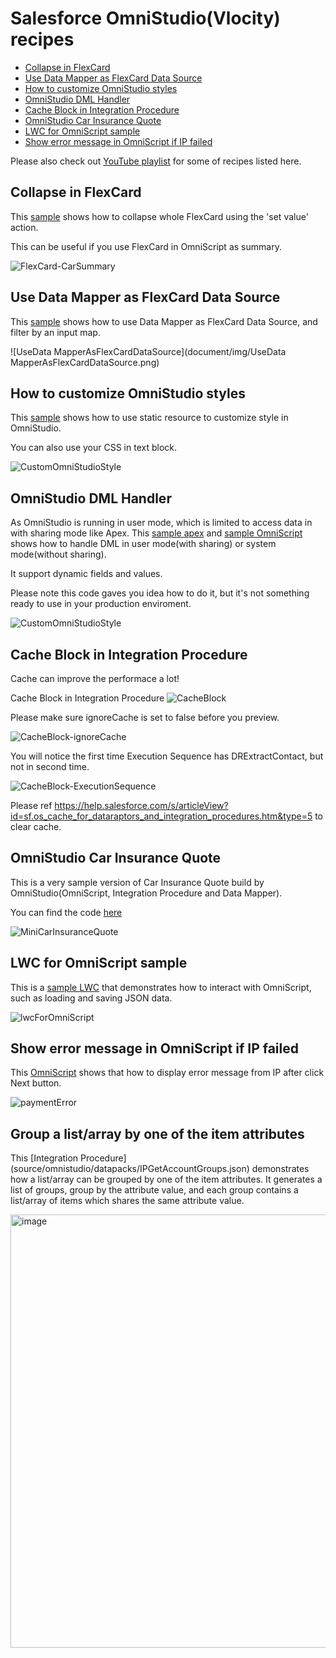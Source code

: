 # Salesforce OmniStudio(Vlocity) recipes

-   [Collapse in FlexCard](#collapse-in-flexcard)
-   [Use Data Mapper as FlexCard Data Source](#use-data-mapper-as-flexcard-data-source)
-   [How to customize OmniStudio styles](#how-to-customize-omnistudio-styles)
-   [OmniStudio DML Handler](#omnistudio-dml-handler)
-   [Cache Block in Integration Procedure](#cache-block-in-integration-procedure)
-   [OmniStudio Car Insurance Quote](#omnistudio-car-insurance-quote)
-   [LWC for OmniScript sample ](#lwc-for-omniscript-sample)
-   [Show error message in OmniScript if IP failed](#show-error-message-in-omniscript-if-ip-failed)

Please also check out [YouTube playlist](https://www.youtube.com/playlist?list=PL_7QTUl9lWwCE2_t-HGSKiaBBgbDdrLys) for some of recipes listed here.

## Collapse in FlexCard

This [sample](source/omnistudio/main/default/omniUiCard/CarSummary_ApexForcePtyLtd_1.ouc-meta.xml) shows how to collapse whole FlexCard using the 'set value' action.

This can be useful if you use FlexCard in OmniScript as summary.

![FlexCard-CarSummary](document/img/FlexCard-CarSummary.png)

## Use Data Mapper as FlexCard Data Source

This [sample](source/omnistudio/main/default/omniUiCard/DRAsDataSource_ApexForcePtyLtd_1.ouc-meta.xml) shows how to use Data Mapper as FlexCard Data Source, and filter by an input map.

![UseData MapperAsFlexCardDataSource](document/img/UseData MapperAsFlexCardDataSource.png)

## How to customize OmniStudio styles

This [sample](source/omnistudio/main/default/omniScripts/ApexForcePtyLtd_CarInsuranceQuote_English_2.os-meta.xml) shows how to use static resource to customize style in OmniStudio.

You can also use your CSS in text block.

![CustomOmniStudioStyle](document/img/CustomOmniStudioStyle.png)

## OmniStudio DML Handler

As OmniStudio is running in user mode, which is limited to access data in with sharing mode like Apex. This [sample apex](source/omnistudio/classes/OmniStudioDmlHandler.cls) and [sample OmniScript](source/omnistudio/main/default/omniScripts/ApexForcePtyLtd_CarInsuranceQuote_English_2.os-meta.xml) shows how to handle DML in user mode(with sharing) or system mode(without sharing).

It support dynamic fields and values.

Please note this code gaves you idea how to do it, but it's not something ready to use in your production enviroment.

![CustomOmniStudioStyle](document/img/OmniStudioDmlHandler.png)

## Cache Block in Integration Procedure

Cache can improve the performace a lot!

Cache Block in Integration Procedure
![CacheBlock](document/img/CacheBlock.png)

Please make sure ignoreCache is set to false before you preview.

![CacheBlock-ignoreCache](document/img/CacheBlock-ignoreCache.png)

You will notice the first time Execution Sequence has DRExtractContact, but not in second time.

![CacheBlock-ExecutionSequence](document/img/CacheBlock-ExecutionSequence.png)

Please ref https://help.salesforce.com/s/articleView?id=sf.os_cache_for_dataraptors_and_integration_procedures.htm&type=5 to clear cache.

## OmniStudio Car Insurance Quote

This is a very sample version of Car Insurance Quote build by OmniStudio(OmniScript, Integration Procedure and Data Mapper).

You can find the code [here](source/omnistudio/main/default/omniScripts/ApexForcePtyLtd_CarInsuranceQuote_English_5.os-meta.xml)

![MiniCarInsuranceQuote](document/img/MiniCarInsuranceQuote.png)

## LWC for OmniScript sample

This is a [sample LWC](source/omnistudio/main/default/lwc/omniUpperCaseText/omniUpperCaseText.js) that demonstrates how to interact with OmniScript, such as loading and saving JSON data.

![lwcForOmniScript](document/img/lwcForOmniScript.png)

## Show error message in OmniScript if IP failed

This [OmniScript](source/omnistudio/main/default/omniScripts/ApexForcePtyLtd_CarInsurancePayment_English_1.os-meta.xml) shows that how to display error message from IP after click Next button.

![paymentError](document/img/paymentError.png)

## Group a list/array by one of the item attributes
This [Integration Procedure] (source/omnistudio/datapacks/IPGetAccountGroups.json) demonstrates how a list/array can be grouped by one of the item attributes. 
It generates a list of groups, group by the attribute value, and each group contains a list/array of items which shares the same attribute value.

<img width="693" alt="image" src="https://github.com/jasong327/omnistudio-recipes/assets/6101374/996a7975-cc40-4dad-9b64-f896208e1d4a">


